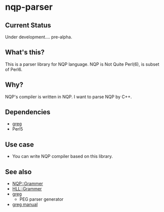 nqp-parser
==========

Current Status
--------------

Under development.... pre-alpha.

What's this?
-------------

This is a parser library for NQP language. NQP is Not Quite Perl(6), is subset of Perl6.

Why?
----

NQP's compiler is written in NQP.
I want to parse NQP by C++.

Dependencies
------------

 * [greg](https://github.com/nddrylliog/greg)
 * Perl5

Use case
--------

 * You can write NQP compiler based on this library.

See also
--------

 * [NQP::Grammer](https://github.com/perl6/nqp/blob/master/src/NQP/Grammar.nqp)
 * [HLL::Grammer](https://github.com/perl6/nqp/blob/master/src/HLL/Grammar.nqp)
 * [greg](https://github.com/nddrylliog/greg)
   * PEG parser generator
 * [greg manual](http://piumarta.com/software/peg/peg.1.html)

